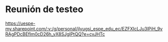 
# Reunión de testeo
https://uespe-my.sharepoint.com/:v:/g/personal/jlyugsi_espe_edu_ec/EZFXIcLJu3lPiH_9vRAgPDcBEflm0cD26h_vX8SJglPtQQ?e=cvJHTc

